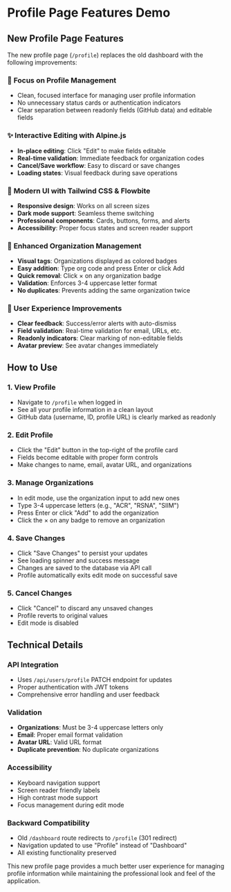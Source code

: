 # Profile Page Features Demo

## New Profile Page Features

The new profile page (`/profile`) replaces the old dashboard with the following improvements:

### 🎯 **Focus on Profile Management**

- Clean, focused interface for managing user profile information
- No unnecessary status cards or authentication indicators
- Clear separation between readonly fields (GitHub data) and editable fields

### ✨ **Interactive Editing with Alpine.js**

- **In-place editing**: Click "Edit" to make fields editable
- **Real-time validation**: Immediate feedback for organization codes
- **Cancel/Save workflow**: Easy to discard or save changes
- **Loading states**: Visual feedback during save operations

### 🎨 **Modern UI with Tailwind CSS & Flowbite**

- **Responsive design**: Works on all screen sizes
- **Dark mode support**: Seamless theme switching
- **Professional components**: Cards, buttons, forms, and alerts
- **Accessibility**: Proper focus states and screen reader support

### 🏢 **Enhanced Organization Management**

- **Visual tags**: Organizations displayed as colored badges
- **Easy addition**: Type org code and press Enter or click Add
- **Quick removal**: Click × on any organization badge
- **Validation**: Enforces 3-4 uppercase letter format
- **No duplicates**: Prevents adding the same organization twice

### 📱 **User Experience Improvements**

- **Clear feedback**: Success/error alerts with auto-dismiss
- **Field validation**: Real-time validation for email, URLs, etc.
- **Readonly indicators**: Clear marking of non-editable fields
- **Avatar preview**: See avatar changes immediately

## How to Use

### 1. **View Profile**

- Navigate to `/profile` when logged in
- See all your profile information in a clean layout
- GitHub data (username, ID, profile URL) is clearly marked as readonly

### 2. **Edit Profile**

- Click the "Edit" button in the top-right of the profile card
- Fields become editable with proper form controls
- Make changes to name, email, avatar URL, and organizations

### 3. **Manage Organizations**

- In edit mode, use the organization input to add new ones
- Type 3-4 uppercase letters (e.g., "ACR", "RSNA", "SIIM")
- Press Enter or click "Add" to add the organization
- Click the × on any badge to remove an organization

### 4. **Save Changes**

- Click "Save Changes" to persist your updates
- See loading spinner and success message
- Changes are saved to the database via API call
- Profile automatically exits edit mode on successful save

### 5. **Cancel Changes**

- Click "Cancel" to discard any unsaved changes
- Profile reverts to original values
- Edit mode is disabled

## Technical Details

### API Integration

- Uses `/api/users/profile` PATCH endpoint for updates
- Proper authentication with JWT tokens
- Comprehensive error handling and user feedback

### Validation

- **Organizations**: Must be 3-4 uppercase letters only
- **Email**: Proper email format validation
- **Avatar URL**: Valid URL format
- **Duplicate prevention**: No duplicate organizations

### Accessibility

- Keyboard navigation support
- Screen reader friendly labels
- High contrast mode support
- Focus management during edit mode

### Backward Compatibility

- Old `/dashboard` route redirects to `/profile` (301 redirect)
- Navigation updated to use "Profile" instead of "Dashboard"
- All existing functionality preserved

This new profile page provides a much better user experience for managing profile information while maintaining the professional look and feel of the application.
